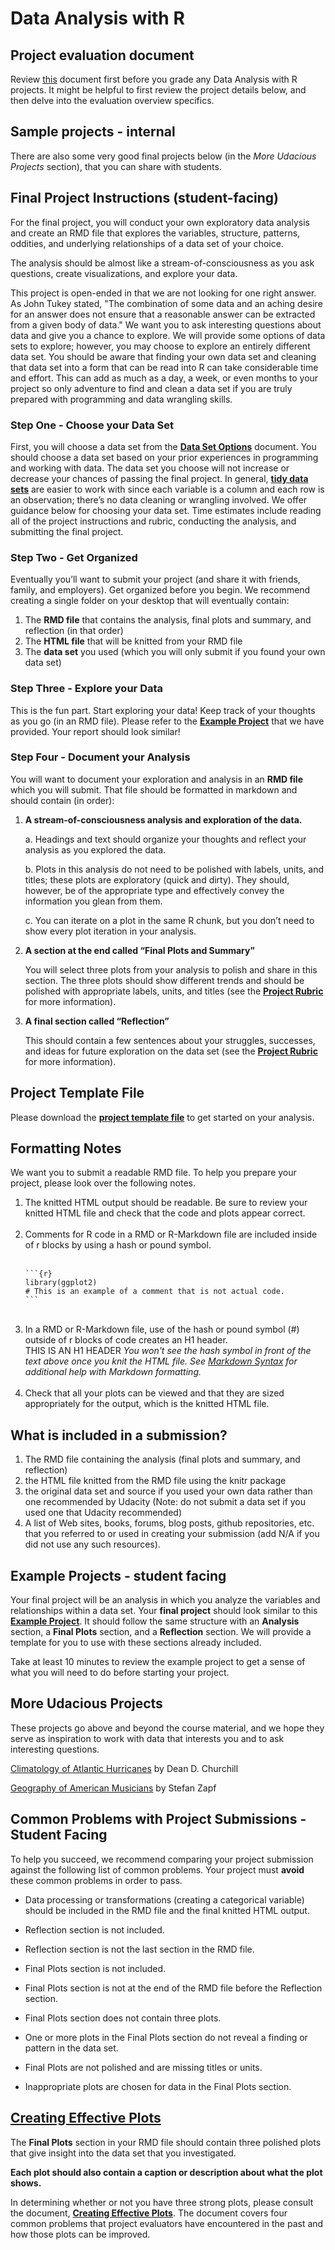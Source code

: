 # Data Analysis with R

## Project evaluation document
Review [this](https://docs.google.com/document/d/1igUXeEOoyddfze1EFONqVlDH_o8dwXxPEWF0rTzFdQA/pub?embedded=true) document first before you grade any Data Analysis with R projects. It might be helpful to first review the project details below, and then delve into the evaluation overview specifics.

## Sample projects - internal

There are also some very good final projects below (in the *More Udacious Projects* section), that you can share with students.   

## Final Project Instructions (student-facing)
For the final project, you will conduct your own exploratory data analysis and create an RMD file that explores the variables, structure, patterns, oddities, and underlying relationships of a data set of your choice.

The analysis should be almost like a stream-of-consciousness as you ask questions, create visualizations, and explore your data.

This project is open-ended in that we are not looking for one right answer. As John Tukey stated, "The combination of some data and an aching desire for an answer does not ensure that a reasonable answer can be extracted from a given body of data." We want you to ask interesting questions about data and give you a chance to explore. We will provide some options of data sets to explore; however, you may choose to explore an entirely different data set. You should be aware that finding your own data set and cleaning that data set into a form that can be read into R can take considerable time and effort. This can add as much as a day, a week, or even months to your project so only adventure to find and clean a data set if you are truly prepared with programming and data wrangling skills.

### Step One - Choose your Data Set
First, you will choose a data set from the <a href="https://docs.google.com/document/d/1qEcwltBMlRYZT-l699-71TzInWfk4W9q5rTCSvDVMpc/pub" target="_blank">**Data Set Options**</a> document. You should choose a data set based on your prior experiences in programming and working with data. The data set you choose will not increase or decrease your chances of passing the final project. 
In general, <a href="http://vita.had.co.nz/papers/tidy-data.pdf" target="_blank">**tidy data sets**</a> are easier to work with since each variable is a column and each row is an observation; there’s no data cleaning or wrangling involved. We offer guidance below for choosing your data set. Time estimates include reading all of the project instructions and rubric, conducting the analysis, and submitting the final project.

### Step Two - Get Organized
Eventually you’ll want to submit your project (and share it with friends, family, and employers). Get organized before you begin. We recommend creating a single folder on your desktop that will eventually contain:

1. The **RMD file** that contains the analysis, final plots and summary, and reflection (in that order)
2. The **HTML file** that will be knitted from your RMD file
3. The **data set** you used (which you will only submit if you found your own data set)
	
### Step Three - Explore your Data
This is the fun part. Start exploring your data! Keep track of your thoughts as you go (in an RMD file). Please refer to the <a href="https://s3.amazonaws.com/udacity-hosted-downloads/ud651/diamondsExample.html" target="_blank">**Example Project**</a> that we have provided. Your report should look similar! 

### Step Four - Document your Analysis
You will want to document your exploration and analysis in an **RMD file** which you will submit. That file should be formatted in markdown and should contain (in order):

1. **A stream-of-consciousness analysis and exploration of the data.**

    a. Headings and text should organize your thoughts and reflect your analysis as you explored the data.

    b. Plots in this analysis do not need to be polished with labels, units, and titles; these plots are exploratory (quick and dirty). They should, however, be of the appropriate type and effectively convey the information you glean from them.

    c. You can iterate on a plot in the same R chunk, but you don’t need to show every plot iteration in your analysis.

2. **A section at the end called “Final Plots and Summary”**

     You will select three plots from your analysis to polish and share in this section. The three plots should show different trends and should be polished with appropriate labels, units, and titles (see the <a href="https://docs.google.com/document/d/1L2Wwofs6D8Crd0QLZ1-RxBHlVoBZ3mec2xWgxrmUs5I/pub" target="_blank">**Project Rubric**</a> for more information).

3. **A final section called “Reflection”**

    This should contain a few sentences about your struggles, successes, and ideas for future exploration on the data set (see the <a href="https://docs.google.com/document/d/1L2Wwofs6D8Crd0QLZ1-RxBHlVoBZ3mec2xWgxrmUs5I/pub" target="_blank">**Project Rubric**</a> for more information).
    
    
## Project Template File
Please download the <a href="https://s3.amazonaws.com/udacity-hosted-downloads/ud651/projectTemplate.Rmd" target="_blank">**project template file**</a> to get started on your analysis.

## Formatting Notes
We want you to submit a readable RMD file. To help you prepare your project, please look over the following notes.

<ol><li> The knitted HTML output should be readable. Be sure to review your knitted HTML file and check that the code and plots appear correct.</li>
<br>
<li>Comments for R code in a RMD or R-Markdown file are included inside of r blocks by using a hash or pound symbol.</li>
<br>
<pre><code>```{r}
library(ggplot2)
# This is an example of a comment that is not actual code.
```
</code></pre>
<br>
<li>In a RMD or R-Markdown file, use of the hash or pound symbol (#) outside of r blocks of code creates an H1 header.</li>
THIS IS AN H1 HEADER</h1>
<em>You won't see the hash symbol in front of the text above once you knit the HTML file. See <a href="http://daringfireball.net/projects/markdown/syntax" target="_blank">Markdown Syntax</a> for additional help with Markdown formatting.</em>
<br>
<br>
<li>Check that all your plots can be viewed and that they are sized appropriately for the output, which is the knitted HTML file.</li>
</ol>


## What is included in a submission?

1. The RMD file containing the analysis (final plots and summary, and reflection)
2. the HTML file knitted from the RMD file using the knitr package
3. the original data set and source if you used your own data rather than one recommended by Udacity (Note: do not submit a data set if you used one that Udacity recommended)
4. A list of  Web sites, books, forums, blog posts, github repositories, etc. that you referred to or used in creating your submission (add N/A if you did not use any such resources).

## Example Projects - student facing

Your final project will be an analysis in which you analyze the variables and relationships within a data set. Your **final project** should look similar to this <a href="https://s3.amazonaws.com/udacity-hosted-downloads/ud651/diamondsExample.html" target="_blank">**Example Project**</a>. It should follow the same structure with an **Analysis** section, a **Final Plots** section, and a **Reflection** section. We will provide a template for you to use with these sections already included.

Take at least 10 minutes to review the example project to get a sense of what you will need to do before starting your project.

## More Udacious Projects
These projects go above and beyond the course material, and we hope they serve as inspiration to work with data that interests you and to ask interesting questions.

<a href="https://s3.amazonaws.com/udacity-hosted-downloads/ud651/AtlanticHurricaneTracking.html" target="_blank">Climatology of Atlantic Hurricanes</a> by Dean D. Churchill

<a href="https://s3.amazonaws.com/udacity-hosted-downloads/ud651/GeographyOfAmericanMusic.html" target="_blank">Geography of American Musicians</a> by Stefan Zapf

## Common Problems with Project Submissions - Student Facing

To help you succeed, we recommend comparing your project submission against the following list of common problems. Your project must **avoid** these common problems in order to pass.

* Data processing or transformations (creating a categorical variable) should be included in the RMD file and the final knitted HTML output.

* Reflection section is not included.

* Reflection section is not the last section in the RMD file.

* Final Plots section is not included.

* Final Plots section is not at the end of the RMD file before the Reflection section.

* Final Plots section does not contain three plots.

* One or more plots in the Final Plots section do not reveal a finding or pattern in the data set.

* Final Plots are not polished and are missing titles or units.

* Inappropriate plots are chosen for data in the Final Plots section.

## <a href="https://docs.google.com/document/d/1-f3wM3mJSkoWxDmPjsyRnWvNgM57YUPloucOIl07l4c/pub" target="_blank">Creating Effective Plots</a>

The **Final Plots** section in your RMD file should contain three polished plots that give insight into the data set that you investigated.

**Each plot should also contain a caption or description about what the plot shows.**

In determining whether or not you have three strong plots, please consult the document, **<a href="https://docs.google.com/document/d/1-f3wM3mJSkoWxDmPjsyRnWvNgM57YUPloucOIl07l4c/pub" target="_blank">Creating Effective Plots</a>**. The document covers four common problems that project evaluators have encountered in the past and how those plots can be improved.

